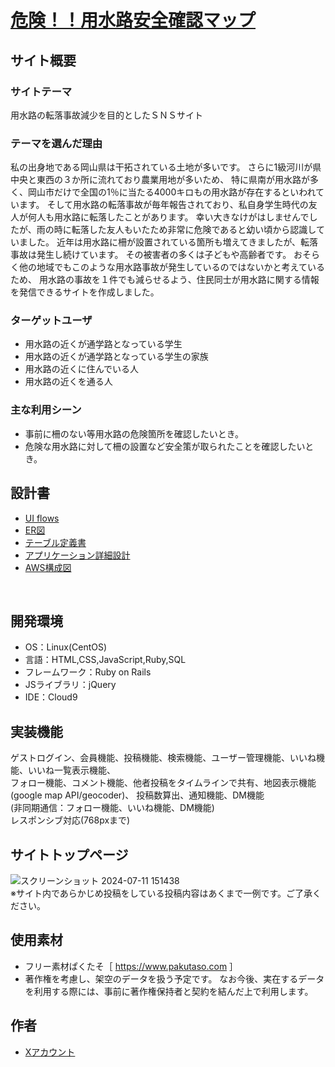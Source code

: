 # [危険！！用水路安全確認マップ](http://52.68.222.79/)


## サイト概要
### サイトテーマ
用水路の転落事故減少を目的としたＳＮＳサイト
​
### テーマを選んだ理由
私の出身地である岡山県は干拓されている土地が多いです。
さらに1級河川が県中央と東西の３か所に流れており農業用地が多いため、
特に県南が用水路が多く、岡山市だけで全国の1％に当たる4000キロもの用水路が存在するといわれています。
そして用水路の転落事故が毎年報告されており、私自身学生時代の友人が何人も用水路に転落したことがあります。
幸い大きなけがはしませんでしたが、雨の時に転落した友人もいたため非常に危険であると幼い頃から認識していました。
近年は用水路に柵が設置されている箇所も増えてきましたが、転落事故は発生し続けています。
その被害者の多くは子どもや高齢者です。
おそらく他の地域でもこのような用水路事故が発生しているのではないかと考えているため、
用水路の事故を１件でも減らせるよう、住民同士が用水路に関する情報を発信できるサイトを作成しました。
​
### ターゲットユーザ
- 用水路の近くが通学路となっている学生
- 用水路の近くが通学路となっている学生の家族
- 用水路の近くに住んでいる人
- 用水路の近くを通る人
​
### 主な利用シーン
- 事前に柵のない等用水路の危険箇所を確認したいとき。
- 危険な用水路に対して柵の設置など安全策が取られたことを確認したいとき。
​
## 設計書
- [UI flows](https://drive.google.com/file/d/1UGGPR_NhUvkXba88xWndPVkbEO7nCPgR/view?usp=sharing)
- [ER図](https://drive.google.com/file/d/1uwR_ugBGI4L7qKkLmOFCLGgBOxim0wRQ/view?usp=sharing)
- [テーブル定義書](https://docs.google.com/spreadsheets/d/1fRSA3XEbFIdUtnC2txnp3PhowAbjoiFuHv5vUK5BVYQ/edit?usp=sharing)
- [アプリケーション詳細設計](https://docs.google.com/spreadsheets/d/1BsOuHHqLaxmVjB671dxxIgf9kfoycptCehEwiUI5J3c/edit?usp=sharing)
- [AWS構成図](https://drive.google.com/file/d/1VyP7lQa_55qQOVu0hoQC-gGGrpb1AqQM/view?usp=sharing)

​
## 開発環境
- OS：Linux(CentOS)
- 言語：HTML,CSS,JavaScript,Ruby,SQL
- フレームワーク：Ruby on Rails
- JSライブラリ：jQuery
- IDE：Cloud9

## 実装機能
ゲストログイン、会員機能、投稿機能、検索機能、ユーザー管理機能、いいね機能、いいね一覧表示機能、  
フォロー機能、コメント機能、他者投稿をタイムラインで共有、地図表示機能(google map API/geocoder)、  投稿数算出、通知機能、DM機能  
(非同期通信：フォロー機能、いいね機能、DM機能)  
レスポンシブ対応(768pxまで)

## サイトトップページ
 ![スクリーンショット 2024-07-11 151438](https://github.com/hyohyo2/Yousuiro_danger/assets/163430298/61dd8493-be8d-4dcc-ab5e-5e20af7635b3)  
 ※サイト内であらかじめ投稿をしている投稿内容はあくまで一例です。ご了承ください。

## 使用素材
- フリー素材ぱくたそ［ https://www.pakutaso.com ］
- 著作権を考慮し、架空のデータを扱う予定です。
なお今後、実在するデータを利用する際には、事前に著作権保持者と契約を結んだ上で利用します。

## 作者
- [Xアカウント](https://x.com/rnew48y)